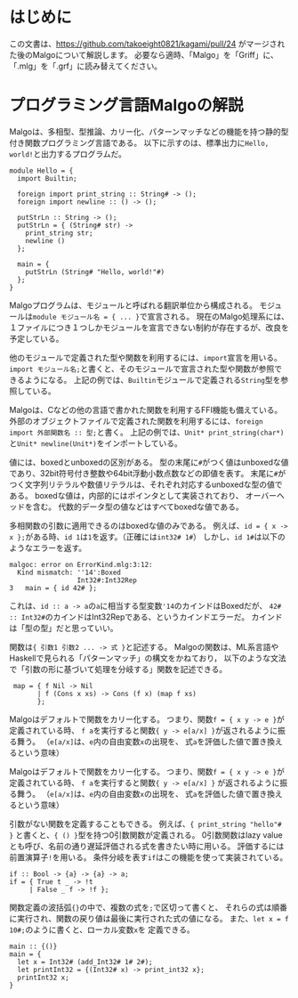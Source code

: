 # はじめに
この文書は、https://github.com/takoeight0821/kagami/pull/24 がマージされた後のMalgoについて解説します。
必要なら適時、「Malgo」を「Griff」に、「.mlg」を「.grf」に読み替えてください。

# プログラミング言語Malgoの解説

Malgoは、多相型、型推論、カリー化、パターンマッチなどの機能を持つ静的型付き関数プログラミング言語である。
以下に示すのは、標準出力に`Hello, world!`と出力するプログラムだ。

```
module Hello = {
  import Builtin;

  foreign import print_string :: String# -> ();
  foreign import newline :: () -> ();

  putStrLn :: String -> ();
  putStrLn = { (String# str) ->
    print_string str;
    newline ()
  };

  main = {
    putStrLn (String# "Hello, world!"#)
  };
}
```

Malgoプログラムは、モジュールと呼ばれる翻訳単位から構成される。
モジュールは`module モジュール名 = { ... }`で宣言される。
現在のMalgo処理系には、１ファイルにつき１つしかモジュールを宣言できない制約が存在するが、改良を予定している。

他のモジュールで定義された型や関数を利用するには、`import`宣言を用いる。
`import モジュール名;`と書くと、そのモジュールで宣言された型や関数が参照できるようになる。
上記の例では、`Builtin`モジュールで定義される`String`型を参照している。

Malgoは、Cなどの他の言語で書かれた関数を利用するFFI機能も備えている。
外部のオブジェクトファイルで定義された関数を利用するには、`foreign import 外部関数名 :: 型;`と書く。
上記の例では、`Unit* print_string(char*)`と`Unit* newline(Unit*)`をインポートしている。

値には、boxedとunboxedの区別がある。
型の末尾に`#`がつく値はunboxedな値であり、32bit符号付き整数や64bit浮動小数点数などの即値を表す。
末尾に`#`がつく文字列リテラルや数値リテラルは、それぞれ対応するunboxedな型の値である。
boxedな値は，内部的にはポインタとして実装されており、 オーバーヘッドを含む。
代数的データ型の値などはすべてboxedな値である。

多相関数の引数に適用できるのはboxedな値のみである。
例えば、`id = { x -> x };`がある時、`id 1`は`1`を返す。（正確には`int32# 1#`）
しかし、`id 1#`は以下のようなエラーを返す。

```
malgoc: error on ErrorKind.mlg:3:12:
  Kind mismatch: ''14':Boxed
                 Int32#:Int32Rep
3   main = { id 42# };
```

これは、`id :: a -> a`の`a`に相当する型変数`'14`のカインドはBoxedだが、
`42# :: Int32#`のカインドはInt32Repである、というカインドエラーだ。
カインドは「型の型」だと思っていい。

関数は`{ 引数1 引数2 ... -> 式 }`と記述する。
Malgoの関数は、ML系言語やHaskellで見られる「パターンマッチ」の構文をかねており，
以下のような文法で「引数の形に基づいて処理を分岐する」関数を記述できる。

```
 map = { f Nil -> Nil
       | f (Cons x xs) -> Cons (f x) (map f xs)
       };
```

Malgoはデフォルトで関数をカリー化する。
つまり、関数`f = { x y -> e }`が定義されている時、
`f a`を実行すると関数`{ y -> e[a/x] }`が返されるように振る舞う。
（`e[a/x]`は、`e`内の自由変数`x`の出現を、
式`a`を評価した値で置き換えるという意味）

Malgoはデフォルトで関数をカリー化する。
つまり、関数`f = { x y -> e }`が定義されている時、
`f a`を実行すると関数`{ y -> e[a/x] }`
が返されるように振る舞う。
（`e[a/x]`は、`e`内の自由変数`x`の出現を、
式`a`を評価した値で置き換えるという意味）

引数がない関数を定義することもできる。
例えば、`{ print_string "hello"# }`
と書くと、`{ () }`型を持つ0引数関数が定義される。
0引数関数はlazy valueとも呼び、名前の通り遅延評価される式を書きたい時に用いる。
評価するには前置演算子`!`を用いる。
条件分岐を表す`if`はこの機能を使って実装されている。

```
if :: Bool -> {a} -> {a} -> a;
if = { True t _ -> !t
     | False _ f -> !f };
```

関数定義の波括弧`{}`の中で、複数の式を`;`で区切って書くと、
それらの式は順番に実行され、関数の戻り値は最後に実行された式の値になる。
また、`let x = f 10#;`のように書くと、ローカル変数`x`を
定義できる。

```
main :: {()}
main = {
  let x = Int32# (add_Int32# 1# 2#);
  let printInt32 = {(Int32# x) -> print_int32 x};
  printInt32 x;
}
```
